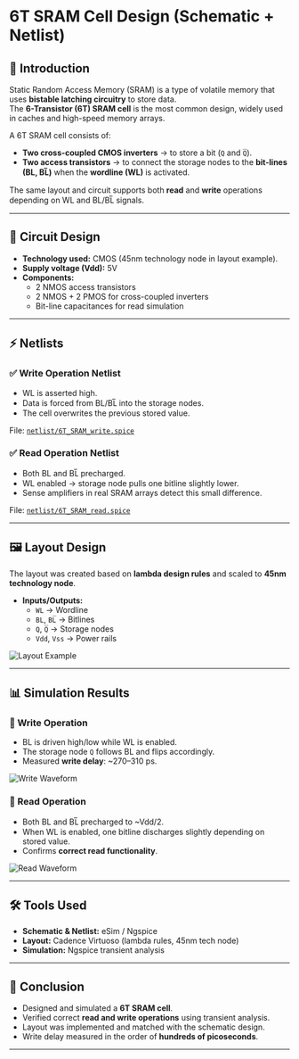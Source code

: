 # 6T SRAM Cell Design (Schematic + Netlist)

## 📌 Introduction
Static Random Access Memory (SRAM) is a type of volatile memory that uses **bistable latching circuitry** to store data.  
The **6-Transistor (6T) SRAM cell** is the most common design, widely used in caches and high-speed memory arrays.  

A 6T SRAM cell consists of:
- **Two cross-coupled CMOS inverters** → to store a bit (`Q` and `Q̅`).
- **Two access transistors** → to connect the storage nodes to the **bit-lines (BL, BL̅)** when the **wordline (WL)** is activated.  

The same layout and circuit supports both **read** and **write** operations depending on WL and BL/BL̅ signals.

---

## 📐 Circuit Design
- **Technology used:** CMOS (45nm technology node in layout example).  
- **Supply voltage (Vdd):** 5V  
- **Components:**
  - 2 NMOS access transistors
  - 2 NMOS + 2 PMOS for cross-coupled inverters
  - Bit-line capacitances for read simulation  

---

## ⚡ Netlists

### ✅ Write Operation Netlist
- WL is asserted high.
- Data is forced from BL/BL̅ into the storage nodes.
- The cell overwrites the previous stored value.

File: [`netlist/6T_SRAM_write.spice`](Netlist/6TSRAM_WriteOperation.cir)

### ✅ Read Operation Netlist
- Both BL and BL̅ precharged.
- WL enabled → storage node pulls one bitline slightly lower.
- Sense amplifiers in real SRAM arrays detect this small difference.

File: [`netlist/6T_SRAM_read.spice`](netlist/6T_SRAM_read.spice)

---

## 🖼 Layout Design
The layout was created based on **lambda design rules** and scaled to **45nm technology node**.  

- **Inputs/Outputs:**  
  - `WL` → Wordline  
  - `BL`, `BL̅` → Bitlines  
  - `Q`, `Q̅` → Storage nodes  
  - `Vdd`, `Vss` → Power rails  

![Layout Example](docs/Layout_Screenshot.png)

---

## 📊 Simulation Results

### 📝 Write Operation
- BL is driven high/low while WL is enabled.
- The storage node `Q` follows BL and flips accordingly.
- Measured **write delay**: ~270–310 ps.

![Write Waveform](docs/Write_Waveform.png)

### 📝 Read Operation
- Both BL and BL̅ precharged to ~Vdd/2.
- When WL is enabled, one bitline discharges slightly depending on stored value.
- Confirms **correct read functionality**.

![Read Waveform](docs/Read_Waveform.png)

---

## 🛠 Tools Used
- **Schematic & Netlist:** eSim / Ngspice  
- **Layout:** Cadence Virtuoso (lambda rules, 45nm tech node)  
- **Simulation:** Ngspice transient analysis  

---

## 📌 Conclusion
- Designed and simulated a **6T SRAM cell**.  
- Verified correct **read and write operations** using transient analysis.  
- Layout was implemented and matched with the schematic design.  
- Write delay measured in the order of **hundreds of picoseconds**.  

---

